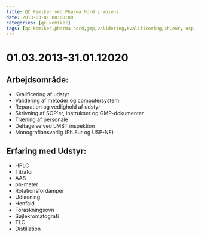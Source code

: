 ```yaml
---
title: QC Kemiker ved Pharma Nord i Vojens
date: 2013-03-01 00:00:00
categories: [qc kemiker]
tags: [qc kemiker,pharma nord,gmp,validering,kvalificering,ph.eur, usp-nf]
---
```

  
# 01.03.2013-31.01.12020  
## Arbejdsområde:  
* Kvalificering af udstyr
* Validering af metoder og computersystem
* Reparation og vedlighold af udstyr
* Skrivning af SOP'er, instrukser og GMP-dokumenter
* Træning af personale
* Deltagelse ved LMST inspektion
* Monografiansvarlig (Ph.Eur og USP-NF)
  
## Erfaring med Udstyr:  
* HPLC
* Titrator
* AAS
* ph-meter
* Rotationsfordamper
* Udløsning
* Henfald
* Foraskningsovn
* Søjlekromatografi
* TLC
* Distillation


